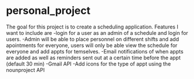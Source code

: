 # personal_project

The goal for this project is to create a scheduling application.
Features I want to include are 
  -login for a user as an admin of a schedule and login for users. 
      -Admin will be able to place personnel on different shifts and add apointments for everyone, 
       users will only be able view the schedule for everyone and add appts for temselves.
  -Email notifications of when appts are added as well as reminders sent out at a certain time before the appt (default 30 min)
    -Gmail API
  -Add icons for the type of appt using the nounproject API
 
